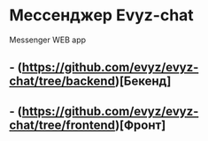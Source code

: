 # Мессенджер Evyz-chat
Messenger WEB app

## - (https://github.com/evyz/evyz-chat/tree/backend)[Бекенд]
## - (https://github.com/evyz/evyz-chat/tree/frontend)[Фронт]
